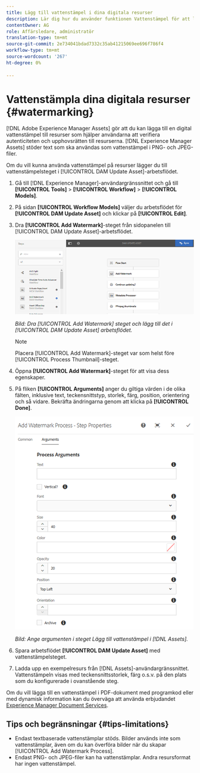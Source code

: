 ```yaml
---
title: Lägg till vattenstämpel i dina digitala resurser
description: Lär dig hur du använder funktionen Vattenstämpel för att lägga till en digital vattenstämpel till resurser.
contentOwner: AG
role: Affärsledare, administratör
translation-type: tm+mt
source-git-commit: 2e734041bdad7332c35ab41215069ee696f786f4
workflow-type: tm+mt
source-wordcount: '267'
ht-degree: 0%

---
```



# Vattenstämpla dina digitala resurser {#watermarking}

[!DNL Adobe Experience Manager Assets] gör att du kan lägga till en digital vattenstämpel till resurser som hjälper användarna att verifiera autenticiteten och upphovsrätten till resurserna. [!DNL Experience Manager Assets] stöder text som ska användas som vattenstämpel i PNG- och JPEG-filer.

Om du vill kunna använda vattenstämpel på resurser lägger du till vattenstämpelsteget i [!UICONTROL DAM Update Asset]-arbetsflödet.

1. Gå till [!DNL Experience Manager]-användargränssnittet och gå till **[!UICONTROL Tools]** > **[!UICONTROL Workflow]** > **[!UICONTROL Models]**.
1. På sidan **[!UICONTROL Workflow Models]** väljer du arbetsflödet för **[!UICONTROL DAM Update Asset]** och klickar på **[!UICONTROL Edit]**.

1. Dra **[!UICONTROL Add Watermark]**-steget från sidopanelen till [!UICONTROL DAM Update Asset]-arbetsflödet.

   ![Dra  [!UICONTROL Add Watermark] steget och lägg till i  [!UICONTROL DAM Update Asset] arbetsflödet](assets/add_watermark_step_aem_assets.png)

   *Bild: Dra  [!UICONTROL Add Watermark] steget och lägg till det i  [!UICONTROL DAM Update Asset] arbetsflödet.*

   >[!NOTE]
   >
   >Placera [!UICONTROL Add Watermark]-steget var som helst före [!UICONTROL Process Thumbnail]-steget.

1. Öppna **[!UICONTROL Add Watermark]**-steget för att visa dess egenskaper.
1. På fliken **[!UICONTROL Arguments]** anger du giltiga värden i de olika fälten, inklusive text, teckensnittstyp, storlek, färg, position, orientering och så vidare. Bekräfta ändringarna genom att klicka på **[!UICONTROL Done]**.

   ![Ange argumenten i steget Lägg till vattenstämpel i  [!DNL Assets]](assets/arguments_add_watermark_aem_assets.png)

   *Bild: Ange argumenten i steget Lägg till vattenstämpel i  [!DNL Assets].*

1. Spara arbetsflödet **[!UICONTROL DAM Update Asset]** med vattenstämpelsteget.
1. Ladda upp en exempelresurs från [!DNL Assets]-användargränssnittet. Vattenstämpeln visas med teckensnittsstorlek, färg o.s.v. på den plats som du konfigurerade i ovanstående steg.

Om du vill lägga till en vattenstämpel i PDF-dokument med programkod eller med dynamisk information kan du överväga att använda erbjudandet [Experience Manager Document Services](/help/forms/using/overview-aem-document-services.md).

## Tips och begränsningar {#tips-limitations}

* Endast textbaserade vattenstämplar stöds. Bilder används inte som vattenstämplar, även om du kan överföra bilder när du skapar [!UICONTROL Add Watermark Process].
* Endast PNG- och JPEG-filer kan ha vattenstämplar. Andra resursformat har ingen vattenstämpel.
